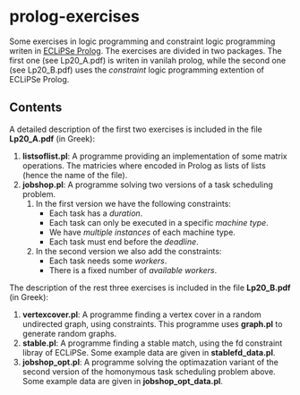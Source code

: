 # prolog-exercises
Some exercises in logic programming and constraint logic programming writen in [ECLiPSe Prolog](http://eclipseclp.org/). The exercises are divided in two packages. The first one (see Lp20_A.pdf)  is writen in vanilah prolog, while the second one (see Lp20_B.pdf) uses the _constraint_ logic programming extention of ECLiPSe Prolog. 

## Contents
A detailed description of the first two exercises is included in the file **Lp20_A.pdf** (in Greek):

1. **listsoflist.pl**: A programme providing an implementation of some matrix operations. The matricies where encoded in Prolog as lists of lists (hence the name of the file).
2. **jobshop.pl**: A programme solving two versions of a task scheduling problem.
   1. In the first version we have the following constraints:  
      * Each task has a _duration_.
      * Each task can only be executed in a specific _machine type_.
      * We have _multiple instances_ of each machine type.
      * Each task must end before the _deadline_.  
   2. In the second version we also add the constraints:
      * Each task needs some _workers_.
      * There is a fixed number of _available workers_.

The description of the rest three exercises is included in the file **Lp20_B.pdf** (in Greek):

1. **vertexcover.pl**: A programme finding a vertex cover in a random undirected graph, using constraints. This programme uses **graph.pl** to generate random graphs. 
2. **stable.pl**: A programme finding a stable match, using the fd constraint libray of ECLiPSe. Some example data are given in **stablefd_data.pl**.
3. **jobshop_opt.pl**: A programme solving the optimazation variant of the second version of the homonymous task scheduling problem above. Some example data are given in **jobshop_opt_data.pl**.
